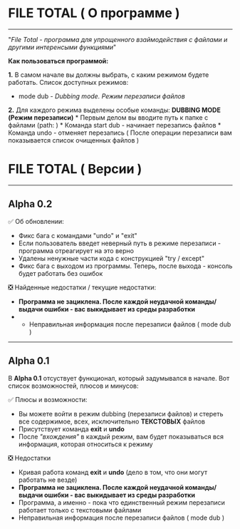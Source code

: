 # FILE TOTAL ( О программе )
____
"_File Total - программа для упрощенного взаймодействия с файлами и другими интеренсыми функциями_"

**Как пользоваться программой:**

**1.** В самом начале вы должны выбрать, с каким режимом будете работать. Список доступных режимов:
  * mode dub - _Dubbing mode. Режим перезаписи файлов_
  
**2.** Для каждого режима выделены особые команды:
 **DUBBING MODE (Режим перезаписи)**
      * Первым делом вы вводите путь к папке с файлами (path: )
      * Команда start dub - начинает перезапись файлов
      * Команда undo - отменяет перезапись
      ( После операции перезаписи вам показывается список очищенных файлов )


# FILE TOTAL ( Версии )
____
## Alpha 0.2

✅ Об обновлении:

* Фикс бага с командами "undo" и "exit"
* Если пользователь введет неверный путь в режиме перезаписи - программа отреагирует на это верно
* Удалены ненужные части кода с конструкцией "try / except"
* Фикс бага с выходом из программы. Теперь, после выхода - консоль будет работать без ошибок

❎ Найденные недостатки / текущие недостатки:

* __Программа не зациклена. После каждой неудачной команды/выдачи ошибки - вас выкидывает из среды разработки__
* * Неправильная информация после перезаписи файлов ( mode dub )
____
## Alpha 0.1

В **Alpha 0.1** отсуствует функционал, который задумывался в начале. Вот список возможностей, плюсов и минусов:

✅ Плюсы и возможности:

* Вы можете войти в режим dubbing (перезаписи файлов) и стереть все содержимое, всех, исключительно **ТЕКСТОВЫХ** файлов
* Присутствует команда **exit** и **undo**
* После *"вхождения"* в каждый режим, вам будет показываться вся информация, которая относиться к режиму

❎ Недостатки

* Кривая работа команд **exit** и **undo** (дело в том, что они могут работать не везде)
* __Программа не зациклена. После каждой неудачной команды/выдачи ошибки - вас выкидывает из среды разработки__
* Программа, а именно - пока что единственный режим перезаписи работает только с текстовыми файлами
* Неправильная информация после перезаписи файлов ( mode dub )
